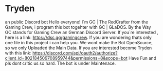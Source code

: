 # Tryden
an public Discord bot
Hello everyone!
I´m GC | The RedCrafter from the Gaming Crew, i program this bot togehter with GC | GLaDOS. By the Way GC stands for Gaming Crew an German Discord Server. If you´re interested
, here is a link: https://dsc.gg/gamingcrew. If you are wondering thats only one file in this project i can help you. We wont make the Bot OpenSource, so we only Uploaded the Main
Data. If you are interested become Tryden with this link: https://discord.com/api/oauth2/authorize?client_id=802184509708959744&permissions=8&scope=bot
Have Fun and pls dont critic us so hard. The bot is under Maintenace.
